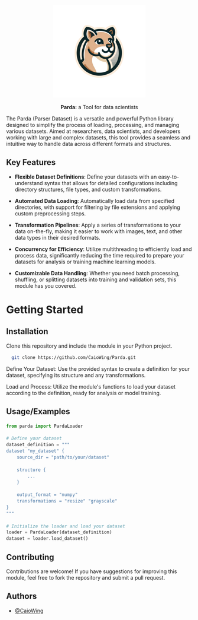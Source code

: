 

<div align="center">
  <img src="artworker/onca_prev_ui.png" width="250">
  <p><strong>Parda:</strong> a Tool for data scientists</p>
</div>



The Parda (Parser Dataset) is a versatile and powerful Python library designed to simplify the process of loading, processing, and managing various datasets. Aimed at researchers, data scientists, and developers working with large and complex datasets, this tool provides a seamless and intuitive way to handle data across different formats and structures.

## Key Features

- **Flexible Dataset Definitions**: Define your datasets with an easy-to-understand syntax that allows for detailed configurations including directory structures, file types, and custom transformations.

- **Automated Data Loading**: Automatically load data from specified directories, with support for filtering by file extensions and applying custom preprocessing steps.

- **Transformation Pipelines**: Apply a series of transformations to your data on-the-fly, making it easier to work with images, text, and other data types in their desired formats.

- **Concurrency for Efficiency**: Utilize multithreading to efficiently load and process data, significantly reducing the time required to prepare your datasets for analysis or training machine learning models.

- **Customizable Data Handling**: Whether you need batch processing, shuffling, or splitting datasets into training and validation sets, this module has you covered.

# Getting Started

## Installation

Clone this repository and include the module in your Python project.

```bash
  git clone https://github.com/CaioWing/Parda.git
```
    
Define Your Dataset: Use the provided syntax to create a definition for your dataset, specifying its structure and any transformations.

Load and Process: Utilize the module's functions to load your dataset according to the definition, ready for analysis or model training.
## Usage/Examples

```python
from parda import PardaLoader

# Define your dataset
dataset_definition = """
dataset "my_dataset" {
    source_dir = "path/to/your/dataset"
    
    structure {
        ...
    }
    
    output_format = "numpy"
    transformations = "resize" "grayscale"
}
"""

# Initialize the loader and load your dataset
loader = PardaLoader(dataset_definition)
dataset = loader.load_dataset()
```


## Contributing

Contributions are welcome! If you have suggestions for improving this module, feel free to fork the repository and submit a pull request.


## Authors

- [@CaioWing](https://github.com/CaioWing)

